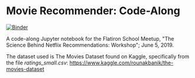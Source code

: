 # Movie Recommender: Code-Along
[![Binder](https://mybinder.org/badge_logo.svg)](https://mybinder.org/v2/gh/yishuen/meetup-movie-recommender/master)

A code-along Jupyter notebook for the Flatiron School Meetup, "The Science Behind Netflix Recommendations: Workshop"; June 5, 2019.

The dataset used is The Movies Dataset found on Kaggle, specifically from the file *ratings_small.csv*: https://www.kaggle.com/rounakbanik/the-movies-dataset
